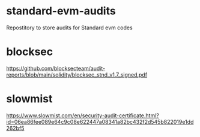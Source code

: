 # standard-evm-audits
Repostitory to store audits for Standard evm codes

# blocksec

https://github.com/blocksecteam/audit-reports/blob/main/solidity/blocksec_stnd_v1.7_signed.pdf


# slowmist

https://www.slowmist.com/en/security-audit-certificate.html?id=06ea86fee089e64c9c08e622447a08341a82bc432f2d545b822019e1dd262bf5

